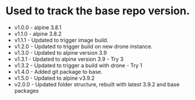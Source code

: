 # Used to track the base repo version.
* v1.0.0 - alpine 3.8.1
* v1.1.0 - alpine 3.8.2
* v1.1.1 - Updated to trigger image build.
* v1.2.0 - Updated to trigger build on new drone instance.
* v1.3.0 - Updated to alpine version 3.9
* v1.3.1 - Updated to alpine version 3.9 - Try 3
* v1.3.2 - Updated to trigger a build with drone - Try 1
* v1.4.0 - Added git package to base.
* v1.5.0 - Updated to alpine v3.9.2
* v2.0.0 - Updated folder structure, rebuilt with latest 3.9.2 and base packages
